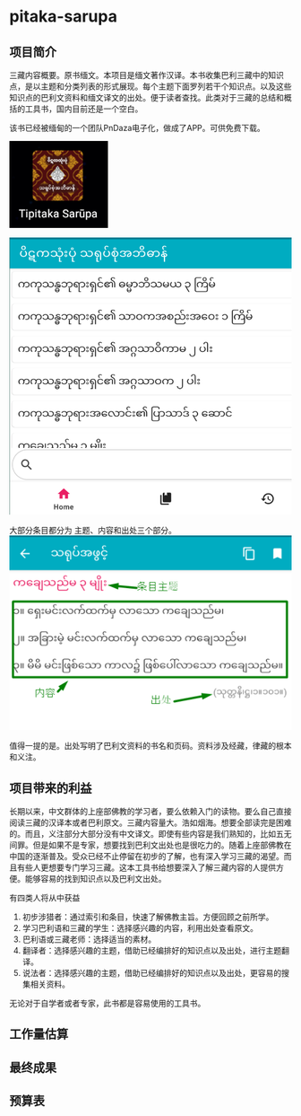 # pitaka-sarupa

## 项目简介
三藏内容概要。原书缅文。本项目是缅文著作汉译。本书收集巴利三藏中的知识点，是以主题和分类列表的形式展现。每个主题下面罗列若干个知识点。以及这些知识点的巴利文资料和缅文译文的出处。便于读者查找。此类对于三藏的总结和概括的工具书，国内目前还是一个空白。

该书已经被缅甸的一个团队PnDaza电子化，做成了APP。可供免费下载。

![app](assets\images\app.png)

![app](assets\images\app2.png)

大部分条目都分为 主题、内容和出处三个部分。
![app](assets\images\app3.png)

值得一提的是。出处写明了巴利文资料的书名和页码。资料涉及经藏，律藏的根本和义注。

## 项目带来的利益
长期以来，中文群体的上座部佛教的学习者，要么依赖入门的读物。要么自己直接阅读三藏的汉译本或者巴利原文。三藏内容量大。浩如烟海。想要全部读完是困难的。而且，义注部分大部分没有中文译文。即使有些内容是我们熟知的，比如五无间罪。但是如果不是专家，想要找到巴利文出处也是很吃力的。随着上座部佛教在中国的逐渐普及。受众已经不止停留在初步的了解，也有深入学习三藏的渴望。而且有些人更想要专门学习三藏。这本工具书给想要深入了解三藏内容的人提供方便。能够容易的找到知识点以及巴利文出处。

有四类人将从中获益

1. 初步涉猎者：通过索引和条目，快速了解佛教主旨。方便回顾之前所学。
2. 学习巴利语和三藏的学生：选择感兴趣的内容，利用出处查看原文。
3. 巴利语或三藏老师：选择适当的素材。
4. 翻译者：选择感兴趣的主题，借助已经编排好的知识点以及出处，进行主题翻译。
5. 说法者：选择感兴趣的主题，借助已经编排好的知识点以及出处，更容易的搜集相关资料。

无论对于自学者或者专家，此书都是容易使用的工具书。

## 工作量估算


## 最终成果

## 预算表
